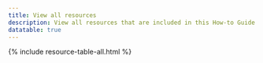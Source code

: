 ```yaml
---
title: View all resources
description: View all resources that are included in this How-to Guide.
datatable: true
---
```


{% include resource-table-all.html %}

